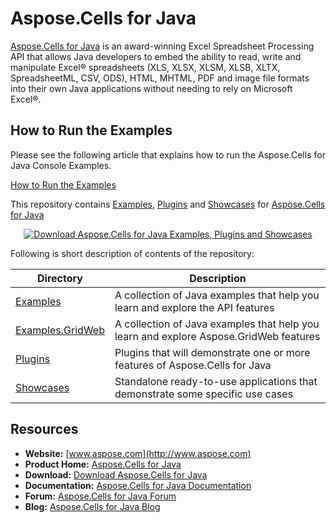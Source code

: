 # Aspose.Cells for Java
[Aspose.Cells for Java](http://www.aspose.com/products/cells/java) is an award-winning Excel Spreadsheet Processing API that allows Java developers to embed the ability to read, write and manipulate Excel® spreadsheets (XLS, XLSX, XLSM, XLSB, XLTX, SpreadsheetML, CSV, ODS), HTML, MHTML, PDF and image file formats into their own Java applications without needing to rely on Microsoft Excel®.

## How to Run the Examples
Please see the following article that explains how to run the Aspose.Cells for Java Console Examples.

[How to Run the Examples](https://docs.aspose.com/display/cellsjava/How+to+Run+the+Examples)

This repository contains [Examples](Examples), [Plugins](Plugins) and [Showcases](Showcases) for [Aspose.Cells for Java](http://www.aspose.com/products/cells/java)


<p align="center">
  <a title="Download ZIP" href="https://github.com/aspose-cells/Aspose.Cells-for-Java/archive/master.zip">
    <img src="http://i.imgur.com/hwNhrGZ.png" alt="Download Aspose.Cells for Java Examples, Plugins and Showcases" />
  </a>
</p>

Following is short description of contents of the repository:

Directory  | Description
---------- | -----------
[Examples](Examples)  | A collection of Java examples that help you learn and explore the API features
[Examples.GridWeb](Examples.GridWeb)  | A collection of Java examples that help you learn and explore Aspose.GridWeb features
[Plugins](Plugins)  | Plugins that will demonstrate one or more features of Aspose.Cells for Java
[Showcases](Showcases)  | Standalone ready-to-use applications that demonstrate some specific use cases

## Resources

+ **Website:** [www.aspose.com](http://www.aspose.com) 
+ **Product Home:** [Aspose.Cells for Java](http://www.aspose.com/products/cells/java)
+ **Download:** [Download Aspose.Cells for Java](https://downloads.aspose.com/cells/java)
+ **Documentation:** [Aspose.Cells for Java Documentation](https://docs.aspose.com/display/cellsjava/Home)
+ **Forum:** [Aspose.Cells for Java Forum](http://www.aspose.com/community/forums/aspose.cells-product-family/19/showforum.aspx)
+ **Blog:** [Aspose.Cells for Java Blog](https://blog.aspose.com/category/aspose-products/aspose-cells-product-family/)
